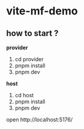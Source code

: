 # vite-mf-demo

## how to start ?

**provider**

1. cd provider
2. pnpm install
3. pnpm dev

**host**

1. cd host
2. pnpm install
3. pnpm dev


open http://localhost:5176/ 